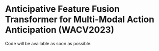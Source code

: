# Anticipative Feature Fusion Transformer for Multi-Modal Action Anticipation (WACV2023)
Code will be available as soon as possible.
